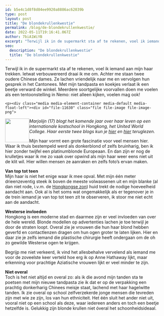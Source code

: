 ```yaml
---
id: b5e4c1d8f8d84ee9920a8886ac62039b
type: post
layout: post
title: "De blondekrullenkwestie"
permalink: /blog/de-blondekrullenkwestie/
date: 2022-05-11T19:16:41.067Z
author: 7biA1WiYB
excerpt: "Terwijl ik in de supermarkt sta af te rekenen, voel ik iemand aan mijn haar trekken. Ietwat verbouwereerd draai ik me om. Achter me staan twee oudere Chinese dames. Ze lachen vriendelijk naar me en vervolgen hun gesprek in het Cantonees. Met mijn tandpasta en koekjes verlaat ik een beetje verward de winkel. Meerdere soortgelijke voorvallen doen me voelen als een tentoonstelling in Nemo: niet alleen kijken, voelen mag ook!  "
seo:
  description: "De blondekrullenkwestie"
  title: "De blondekrullenkwestie"
---
```

Terwijl ik in de supermarkt sta af te rekenen, voel ik iemand aan mijn haar trekken. Ietwat verbouwereerd draai ik me om. Achter me staan twee oudere Chinese dames. Ze lachen vriendelijk naar me en vervolgen hun gesprek in het Cantonees. Met mijn tandpasta en koekjes verlaat ik een beetje verward de winkel. Meerdere soortgelijke voorvallen doen me voelen als een tentoonstelling in Nemo: niet alleen kijken, voelen mag ook!  

    <p><div class="media media-element-container media-default media-float-left"><div id="file-11630" class="file file-image file-image-png">

        
  
  <div class="content">
    <img height="78" width="79" style="float: left;" class="media-element file-default" src="https://original.sevendays.nl/sites/default/files/Highschool%20Hong%20Kong2.png" alt="">  </div>

  
</div>
</div><em>Marjolijn (17) blogt het komende jaar over haar leven op een internationale kostschool in Hongkong, het United World College. Haar eerste twee blogs kun je <a href="https://original.sevendays.nl/node/5593">hier</a> en <a href="https://original.sevendays.nl/blog/bami-struggles-hongkong">hier</a> teruglezen.</em>
<p>Mijn haar vormt een grote fascinatie voor veel mensen hier. Waar ik thuis bestempeld werd als donkerblond of zelfs bruinharig, ben ik hier zonder twijfel een platinumblonde Europeaan. En dan zijn er nog de krulletjes waar ik me zo vaak over opwind als mijn haar weer eens niet uit de klit wil. Hier willen mensen ze aanraken en zelfs foto’s ervan maken.</p>
<p><strong>Van top tot teen</strong><br>Mijn haar is niet het enige waar ik mee opval. Met mijn één meter drieenzeventig steek ik boven de meeste volwassenen uit en mijn blanke (al dan niet rode, i.v.m. de <a href="https://original.sevendays.nl/node/5593">Hongkongse zon</a>) huid trekt de nodige hoeveelheid aandacht aan. Ook al is het soms wat ongemakkelijk als er tegenover je in de trein iemand je van top tot teen zit te observeren, ik stoor me niet echt aan de aandacht.</p>
<p><strong>Westerse invloeden</strong><br>Hongkong is een moderne stad en daarmee zijn er veel invloeden van over de hele wereld. Blonde modellen op advertenties lachen je toe terwijl je door de straten loopt. Overal zie je vrouwen die hun haar blond hebben geverfd en contactlenzen dragen om hun ogen groter te laten lijken. Hier en daar zie je zelfs iemand die plastische chirurgie heeft ondergaan om de oh zo gewilde Westerse ogen te krijgen.</p>
<p>Begrijp me niet verkeerd, ik vind het allesbehalve vervelend als iemand me voor de zoveelste keer verteld hoe erg ik op Anne Hathaway lijkt, maar erkenning voor prachtige Aziatische vrouwen lijkt er veel minder te zijn.</p>
<p><strong>Niet overal</strong><br>Toch is het niet altijd en overal zo: als ik die avond mijn tanden sta te poetsen met mijn nieuwe tandpasta zie ik dat er op de verpakking een prachtig donkerharig Chinees meisje staat, lachend met haar hagelwitte tanden. Ik zie overal op school zelfverzekerde jonge mensen die tevreden zijn met wie ze zijn, los van hun ethniciteit. Het één sluit het ander niet uit, vooral niet op een school als deze, waar iedereen anders en toch een beetje hetzelfde is. Gelukkig zijn blonde krullen niet óveral het schoonheidsideaal.</p>  
